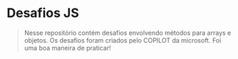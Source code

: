 # Desafios JS
> Nesse repositório contém desafios envolvendo métodos para arrays e objetos. Os desafios foram criados pelo COPILOT da microsoft. Foi uma boa maneira de praticar!